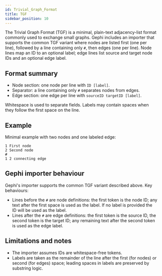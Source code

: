 ```yaml
---
id: Trivial_Graph_Format
title: TGF
sidebar_position: 10
---
```


The Trivial Graph Format (TGF) is a minimal, plain-text adjacency-list format commonly used to exchange small graphs. Gephi includes an importer that supports the common TGF variant where nodes are listed first (one per line), followed by a line containing only `#`, then edges (one per line). Node lines map an ID to an optional label; edge lines list source and target node IDs and an optional edge label.

## Format summary

- Node section: one node per line with `ID [label]`.
- Separator: a line containing only `#` separates nodes from edges.
- Edge section: one edge per line with `sourceID targetID [label]`.

Whitespace is used to separate fields. Labels may contain spaces when they follow the first space on the line.

## Example

Minimal example with two nodes and one labeled edge:

```
1 First node
2 Second node
#
1 2 connecting edge
```

## Gephi importer behaviour

Gephi's importer supports the common TGF variant described above. Key behaviours:

- Lines before the `#` are node definitions: the first token is the node ID; any text after the first space is used as the label. If no label is provided the ID will be used as the label.
- Lines after the `#` are edge definitions: the first token is the source ID, the second token is the target ID; any remaining text after the second token is used as the edge label.

## Limitations and notes

- The importer assumes IDs are whitespace-free tokens.
- Labels are taken as the remainder of the line after the first (for nodes) or second (for edges) space; leading spaces in labels are preserved by substring logic.
